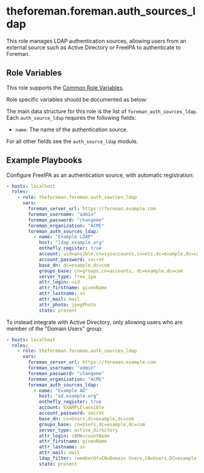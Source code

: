 theforeman.foreman.auth_sources_ldap
====================================

This role manages LDAP authentication sources, allowing users from an external source such as Active Directory or
FreeIPA to authenticate to Foreman.

Role Variables
--------------

This role supports the [Common Role Variables](https://github.com/theforeman/foreman-ansible-modules/blob/develop/README.md#common-role-variables).

Role specific variables should be documented as below:

The main data structure for this role is the list of `foreman_auth_sources_ldap`. Each `auth_source_ldap` requires the following fields:

- `name`: The name of the authentication source.

For all other fields see the `auth_source_ldap` module.

Example Playbooks
-----------------

Configure FreeIPA as an authentication source, with automatic registration:

```yaml
- hosts: localhost
  roles:
    - role: theforeman.foreman.auth_sources_ldap
      vars:
        foreman_server_url: https://foreman.example.com
        foreman_username: "admin"
        foreman_password: "changeme"
        foreman_organization: "ACME"
        foreman_auth_sources_ldap:
          - name: "Example LDAP"
            host: "ldap.example.org"
            onthefly_register: true
            account: uid=ansible,cn=sysaccounts,cn=etc,dc=example,dc=com
            account_password: secret
            base_dn: dc=example,dc=com
            groups_base: cn=groups,cn=accounts, dc=example,dc=com
            server_type: free_ipa
            attr_login: uid
            attr_firstname: givenName
            attr_lastname: sn
            attr_mail: mail
            attr_photo: jpegPhoto
            state: present
```

To instead integrate with Active Directory, only allowing users who are member of the "Domain Users" group:

```yaml
- hosts: localhost
  roles:
    - role: theforeman.foreman.auth_sources_ldap
      vars:
        foreman_server_url: https://foreman.example.com
        foreman_username: "admin"
        foreman_password: "changeme"
        foreman_organization: "ACME"
        foreman_auth_sources_ldap:
          - name: "Example AD"
            host: "ad.example.org"
            onthefly_register: true
            account: EXAMPLE\ansible
            account_password: secret
            base_dn: cn=Users,dc=example,dc=com
            groups_base: cn=Users,dc=example,dc=com
            server_type: active_directory
            attr_login: sAMAccountName
            attr_firstname: givenName
            attr_lastname: sn
            attr_mail: mail
            ldap_filter: (memberOf=CN=Domain Users,CN=Users,DC=example,DC=com)
            state: present
```
